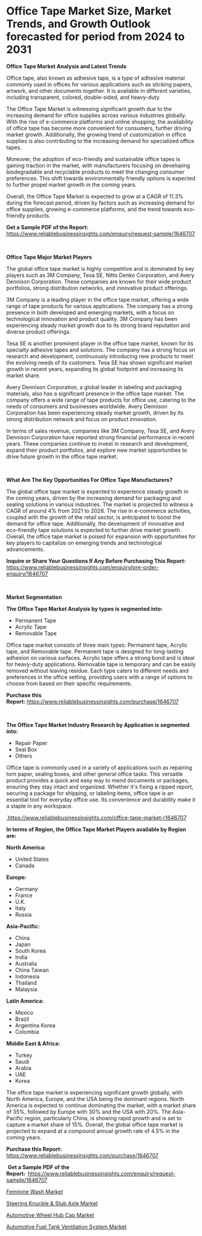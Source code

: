 <p><h1>Office Tape Market Size, Market Trends, and Growth Outlook forecasted for period from 2024 to 2031</h1></p><p><strong>Office Tape Market Analysis and Latest Trends</strong></p>
<p><p>Office tape, also known as adhesive tape, is a type of adhesive material commonly used in offices for various applications such as sticking papers, artwork, and other documents together. It is available in different varieties, including transparent, colored, double-sided, and heavy-duty.</p><p>The Office Tape Market is witnessing significant growth due to the increasing demand for office supplies across various industries globally. With the rise of e-commerce platforms and online shopping, the availability of office tape has become more convenient for consumers, further driving market growth. Additionally, the growing trend of customization in office supplies is also contributing to the increasing demand for specialized office tapes.</p><p>Moreover, the adoption of eco-friendly and sustainable office tapes is gaining traction in the market, with manufacturers focusing on developing biodegradable and recyclable products to meet the changing consumer preferences. This shift towards environmentally friendly options is expected to further propel market growth in the coming years.</p><p>Overall, the Office Tape Market is expected to grow at a CAGR of 11.3% during the forecast period, driven by factors such as increasing demand for office supplies, growing e-commerce platforms, and the trend towards eco-friendly products.</p></p>
<p><strong>Get a Sample PDF of the Report:&nbsp;</strong> <a href="https://www.reliablebusinessinsights.com/enquiry/request-sample/1646707">https://www.reliablebusinessinsights.com/enquiry/request-sample/1646707</a></p>
<p>&nbsp;</p>
<p><strong>Office Tape Major Market Players</strong></p>
<p><p>The global office tape market is highly competitive and is dominated by key players such as 3M Company, Tesa SE, Nitto Denko Corporation, and Avery Dennison Corporation. These companies are known for their wide product portfolios, strong distribution networks, and innovative product offerings.</p><p>3M Company is a leading player in the office tape market, offering a wide range of tape products for various applications. The company has a strong presence in both developed and emerging markets, with a focus on technological innovation and product quality. 3M Company has been experiencing steady market growth due to its strong brand reputation and diverse product offerings.</p><p>Tesa SE is another prominent player in the office tape market, known for its specialty adhesive tapes and solutions. The company has a strong focus on research and development, continuously introducing new products to meet the evolving needs of its customers. Tesa SE has shown significant market growth in recent years, expanding its global footprint and increasing its market share.</p><p>Avery Dennison Corporation, a global leader in labeling and packaging materials, also has a significant presence in the office tape market. The company offers a wide range of tape products for office use, catering to the needs of consumers and businesses worldwide. Avery Dennison Corporation has been experiencing steady market growth, driven by its strong distribution network and focus on product innovation.</p><p>In terms of sales revenue, companies like 3M Company, Tesa SE, and Avery Dennison Corporation have reported strong financial performance in recent years. These companies continue to invest in research and development, expand their product portfolios, and explore new market opportunities to drive future growth in the office tape market.</p></p>
<p>&nbsp;</p>
<p><strong>What Are The Key Opportunities For Office Tape Manufacturers?</strong></p>
<p><p>The global office tape market is expected to experience steady growth in the coming years, driven by the increasing demand for packaging and sealing solutions in various industries. The market is projected to witness a CAGR of around 4% from 2021 to 2026. The rise in e-commerce activities, coupled with the growth of the retail sector, is anticipated to boost the demand for office tape. Additionally, the development of innovative and eco-friendly tape solutions is expected to further drive market growth. Overall, the office tape market is poised for expansion with opportunities for key players to capitalize on emerging trends and technological advancements.</p></p>
<p><strong>Inquire or Share Your Questions If Any Before Purchasing This Report:</strong> <a href="https://www.reliablebusinessinsights.com/enquiry/pre-order-enquiry/1646707">https://www.reliablebusinessinsights.com/enquiry/pre-order-enquiry/1646707</a></p>
<p>&nbsp;</p>
<p><strong>Market Segmentation</strong></p>
<p><strong>The Office Tape Market Analysis by types is segmented into:</strong></p>
<p><ul><li>Permanent Tape</li><li>Acrylic Tape</li><li>Removable Tape</li></ul></p>
<p><p>Office tape market consists of three main types: Permanent tape, Acrylic tape, and Removable tape. Permanent tape is designed for long-lasting adhesion on various surfaces. Acrylic tape offers a strong bond and is ideal for heavy-duty applications. Removable tape is temporary and can be easily removed without leaving residue. Each type caters to different needs and preferences in the office setting, providing users with a range of options to choose from based on their specific requirements.</p></p>
<p><strong>Purchase this Report:&nbsp;</strong><a href="https://www.reliablebusinessinsights.com/purchase/1646707">https://www.reliablebusinessinsights.com/purchase/1646707</a></p>
<p>&nbsp;</p>
<p><strong>The Office Tape Market Industry Research by Application is segmented into:</strong></p>
<p><ul><li>Repair Paper</li><li>Seal Box</li><li>Others</li></ul></p>
<p><p>Office tape is commonly used in a variety of applications such as repairing torn paper, sealing boxes, and other general office tasks. This versatile product provides a quick and easy way to mend documents or packages, ensuring they stay intact and organized. Whether it's fixing a ripped report, securing a package for shipping, or labeling items, office tape is an essential tool for everyday office use. Its convenience and durability make it a staple in any workspace.</p></p>
<p><a href="https://www.reliablebusinessinsights.com/office-tape-market-r1646707">&nbsp;https://www.reliablebusinessinsights.com/office-tape-market-r1646707</a></p>
<p><strong>In terms of Region, the Office Tape Market Players available by Region are:</strong></p>
<p>
    <p> <strong> North America: </strong>
        <ul>
            <li>United States</li>
            <li>Canada</li>
        </ul>
        </p> 
    <p> <strong> Europe: </strong>
        <ul>
            <li>Germany</li>
            <li>France</li>
            <li>U.K.</li>
            <li>Italy</li>
            <li>Russia</li>
        </ul>
        </p> 
    <p> <strong> Asia-Pacific: </strong>
        <ul>
            <li>China</li>
            <li>Japan</li>
            <li>South Korea</li>
            <li>India</li>
            <li>Australia</li>
            <li>China Taiwan</li>
            <li>Indonesia</li>
            <li>Thailand</li>
            <li>Malaysia</li>
        </ul>
        </p> 
    <p> <strong> Latin America: </strong>
        <ul>
            <li>Mexico</li>
            <li>Brazil</li>
            <li>Argentina Korea</li>
            <li>Colombia</li>
        </ul>
        </p> 
    <p> <strong> Middle East & Africa: </strong>
        <ul>
            <li>Turkey</li>
            <li>Saudi</li>
            <li>Arabia</li>
            <li>UAE</li>
            <li>Korea</li>
        </ul>
    </p>
    </p>
<p><p>The office tape market is experiencing significant growth globally, with North America, Europe, and the USA being the dominant regions. North America is expected to continue dominating the market, with a market share of 35%, followed by Europe with 30% and the USA with 20%. The Asia-Pacific region, particularly China, is showing rapid growth and is set to capture a market share of 15%. Overall, the global office tape market is projected to expand at a compound annual growth rate of 4.5% in the coming years.</p></p>
<p><strong>Purchase this Report: </strong><a href="https://www.reliablebusinessinsights.com/purchase/1646707">https://www.reliablebusinessinsights.com/purchase/1646707</a></p>
<p>&nbsp;<strong>Get a Sample PDF of the Report:&nbsp;&nbsp;</strong><a href="https://www.reliablebusinessinsights.com/enquiry/request-sample/1646707">https://www.reliablebusinessinsights.com/enquiry/request-sample/1646707</a></p>
<p><strong></strong></p>
<p><p><a href="https://github.com/kairirfan6/Market-Research-Report-List-1/blob/main/feminine-wash-market.md">Feminine Wash Market</a></p><p><a href="https://medium.com/@chellamarie1961/global-steering-knuckle-stub-axle-market-analysis-trends-forecasts-and-growth-opportunities-a55d18b615af">Steering Knuckle & Stub Axle Market</a></p><p><a href="https://github.com/michealerrygz/Market-Research-Report-List-1/blob/main/automotive-wheel-hub-cap-market.md">Automotive Wheel Hub Cap Market</a></p><p><a href="https://medium.com/@kaitlynkristyfj13/automotive-fuel-tank-ventilation-system-market-share-and-new-trends-analysis-by-its-type-299c1d81d0db">Automotive Fuel Tank Ventilation System Market</a></p></p>